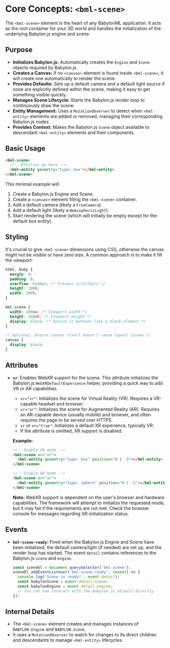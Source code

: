 # Core Concepts: `<bml-scene>`

The `<bml-scene>` element is the heart of any BabylonML application. It acts as the root container for your 3D world and handles the initialization of the underlying Babylon.js engine and scene.

## Purpose

*   **Initializes Babylon.js:** Automatically creates the `Engine` and `Scene` objects required by Babylon.js.
*   **Creates a Canvas:** If no `<canvas>` element is found inside `<bml-scene>`, it will create one automatically to render the scene.
*   **Provides Defaults:** Sets up a default camera and a default light source if none are explicitly defined within the scene, making it easy to get something visible quickly.
*   **Manages Scene Lifecycle:** Starts the Babylon.js render loop to continuously draw the scene.
*   **Entity Management:** Uses a `MutationObserver` to detect when `<bml-entity>` elements are added or removed, managing their corresponding Babylon.js nodes.
*   **Provides Context:** Makes the Babylon.js `Scene` object available to descendant `<bml-entity>` elements and their components.

## Basic Usage

```html
<bml-scene>
  <!-- Entities go here -->
  <bml-entity geometry="type: box"></bml-entity>
</bml-scene>
```

This minimal example will:
1.  Create a Babylon.js Engine and Scene.
2.  Create a `<canvas>` element filling the `<bml-scene>` container.
3.  Add a default camera (likely a `FreeCamera`).
4.  Add a default light (likely a `HemisphericLight`).
5.  Start rendering the scene (which will initially be empty except for the default box entity).

## Styling

It's crucial to give `<bml-scene>` dimensions using CSS, otherwise the canvas might not be visible or have zero size. A common approach is to make it fill the viewport:

```css
html, body {
  margin: 0;
  padding: 0;
  overflow: hidden; /* Prevent scrollbars */
  height: 100%;
  width: 100%;
}

bml-scene {
  width: 100vw; /* Viewport width */
  height: 100vh; /* Viewport height */
  display: block; /* Ensure it behaves like a block element */
}

/* Optional: Ensure canvas itself doesn't cause layout issues */
canvas {
  display: block;
}
```

## Attributes

*   **`xr`**: Enables WebXR support for the scene. This attribute initializes the Babylon.js `WebXRDefaultExperience` helper, providing a quick way to add VR or AR capabilities.
    *   `xr="vr"`: Initializes the scene for Virtual Reality (VR). Requires a VR-capable headset and browser.
    *   `xr="ar"`: Initializes the scene for Augmented Reality (AR). Requires an AR-capable device (usually mobile) and browser, and often requires the page to be served over HTTPS.
    *   `xr` or `xr="true"`: Initializes a default XR experience, typically VR.
    *   If the attribute is omitted, XR support is disabled.

    **Example:**
    ```html
    <!-- Enable VR mode -->
    <bml-scene xr="vr">
      <bml-entity geometry="type: box" position="0 1 -3"></bml-entity>
    </bml-scene>

    <!-- Enable AR mode -->
    <bml-scene xr="ar">
      <bml-entity geometry="type: sphere" position="0 1 -2"></bml-entity>
    </bml-scene>
    ```
    **Note:** WebXR support is dependent on the user's browser and hardware capabilities. The framework will attempt to initialize the requested mode, but it may fail if the requirements are not met. Check the browser console for messages regarding XR initialization status.

## Events

*   **`bml-scene-ready`:** Fired when the Babylon.js Engine and Scene have been initialized, the default camera/light (if needed) are set up, and the render loop has started. The event `detail` contains references to the Babylon.js `scene` and `engine`.

    ```javascript
    const sceneEl = document.querySelector('bml-scene');
    sceneEl.addEventListener('bml-scene-ready', (event) => {
      console.log('Scene is ready!', event.detail);
      const babylonScene = event.detail.scene;
      const babylonEngine = event.detail.engine;
      // You can now interact with the Babylon.js objects directly
    });
    ```

## Internal Details

*   The `<bml-scene>` element creates and manages instances of `BABYLON.Engine` and `BABYLON.Scene`.
*   It uses a `MutationObserver` to watch for changes to its direct children and descendants to manage `<bml-entity>` lifecycles.
